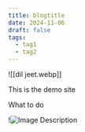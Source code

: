 ```yaml
---
title: blogtitle
date: 2024-11-06
draft: false
tags:
  - tag1
  - tag2
---
```

![[dil jeet.webp]]

This is the demo site


What to do



!![Image Description](/images/Screenshot%202024-11-08%20at%202.04.14%20AM.png)